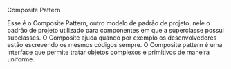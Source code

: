 Composite Pattern

Esse é o Composite Pattern, outro modelo de padrão de projeto, nele o padrão de projeto utilizado para componentes em que a superclasse possui subclasses. O Composite ajuda quando por exemplo os desenvolvedores estão escrevendo os mesmos códigos sempre. O Composite pattern é uma interface que permite tratar objetos complexos e primitivos de maneira uniforme.